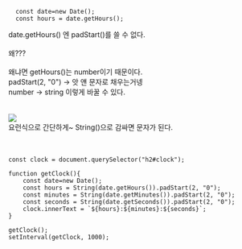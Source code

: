 ```
  const date=new Date();
  const hours = date.getHours();
```
date.getHours() 엔 padStart()를 쓸 수 없다.<br><br>
왜???<br><br>
왜냐면 getHours()는 number이기 때문이다.<br>
padStart(2, "0") -> 앗 얜 문자로 채우는거넹<br>
number -> string 이렇게 바꿀 수 있다.<br><br><br>
<img src="https://user-images.githubusercontent.com/76997276/171639774-54176293-f871-4c29-a215-a75f31edcafc.png"><br>
요런식으로 간단하게~ String()으로 감싸면 문자가 된다. <br><br><br>

```
const clock = document.querySelector("h2#clock");

function getClock(){
    const date=new Date();
    const hours = String(date.getHours()).padStart(2, "0");
    const minutes = String(date.getMinutes()).padStart(2, "0");
    const seconds = String(date.getSeconds()).padStart(2, "0");
    clock.innerText = `${hours}:${minutes}:${seconds}`;
}

getClock();
setInterval(getClock, 1000);

```
<br><br>
